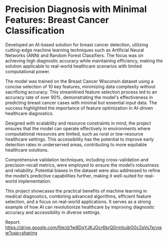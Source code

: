 # Precision Diagnosis with Minimal Features: Breast Cancer Classification

Developed an AI-based solution for breast cancer detection, utilizing cutting-edge machine learning techniques such as Artificial Neural Networks (ANN) and Random Forest Classifiers. The focus was on achieving high diagnostic accuracy while maintaining efficiency, making the solution applicable to real-world healthcare scenarios with limited computational power.

The model was trained on the Breast Cancer Wisconsin dataset using a concise selection of 10 key features, minimizing data complexity without sacrificing accuracy. This streamlined feature selection process led to an accuracy rate of over 90%, demonstrating the model's effectiveness in predicting breast cancer cases with minimal but essential input data. The success highlighted the importance of feature optimization in AI-driven healthcare diagnostics.

Designed with scalability and resource constraints in mind, the project ensures that the model can operate effectively in environments where computational resources are limited, such as rural or low-resource healthcare settings. This accessibility has the potential to improve early detection rates in underserved areas, contributing to more equitable healthcare solutions.

Comprehensive validation techniques, including cross-validation and precision-recall metrics, were employed to ensure the model’s robustness and reliability. Potential biases in the dataset were also addressed to refine the model’s predictive capabilities further, making it well-suited for real-world implementation.

This project showcases the practical benefits of machine learning in medical diagnostics, combining advanced algorithms, efficient feature selection, and a focus on real-world applications. It serves as a strong example of how AI can revolutionize healthcare by improving diagnostic accuracy and accessibility in diverse settings.

Report: https://drive.google.com/file/d/1w8DqYJKJOcr6brQ0rmtiuibG0cZpVs7e/view?usp=sharing
